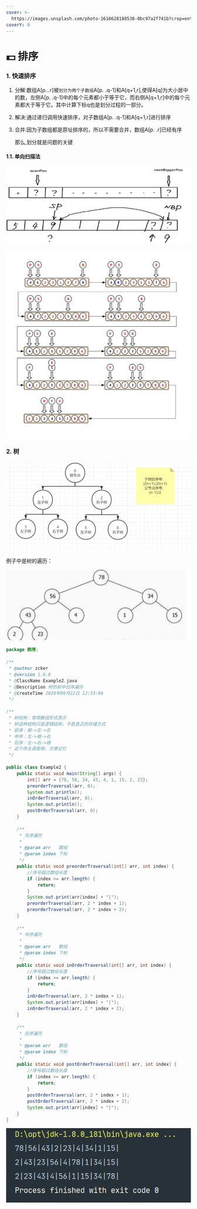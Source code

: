 ```yaml
---
cover: >-
  https://images.unsplash.com/photo-1616628188538-0bc97a2f741b?crop=entropy&cs=srgb&fm=jpg&ixid=MnwxOTcwMjR8MHwxfHNlYXJjaHwzfHxzb3J0fGVufDB8fHx8MTY0ODA0NjY4NA&ixlib=rb-1.2.1&q=85
coverY: 0
---
```


# 💵 排序

### 1. 快速排序

1. 分解:数组A\[p…r]被`划分为两个子数组`A\[p. .q-1]和A\[q+1,r],使得A\[q]为大小居中的数，左侧A\[p. .q-1]中的每个元素都小于等于它，而右侧A\[q+1,r]中的每个元素都大于等于它。其中计算下标q也是划分过程的一部分。
2. 解决:通过递归调用快速排序，对子数组A\[p. .q-1]和A\[q+1,r]进行排序
3.  合并:因为子数组都是原址排序的，所以不需要合并，数组A\[p. .r]已经有序

    那么,划分就是问题的关键

#### 1.1. 单向扫描法

![](<../.gitbook/assets/image (23) (1) (1).png>)

![](<../.gitbook/assets/image (20) (1).png>)

### 2. 树

![](<../.gitbook/assets/image (14).png>)

例子中是树的遍历：

![](<../.gitbook/assets/image (21) (1) (1).png>)

```java
package 排序;

/**
 * @author zcker
 * @version 1.0.0
 * @ClassName Example2.java
 * @Description 树的前中后序遍历
 * @createTime 2020年09月22日 12:33:00
 */

/**
 * 树结构：常用数组形式表示
 * 树这种结构只是逻辑结构，不是真正的存储方式
 * 前序：根->左->右
 * 中序：左->根->右
 * 后序：左->右->根
 * 这个序主语是根，方便记忆
 */

public class Example2 {
    public static void main(String[] args) {
        int[] arr = {78, 56, 34, 43, 4, 1, 15, 2, 23};
        preorderTraversal(arr, 0);
        System.out.println();
        inOrderTraversal(arr, 0);
        System.out.println();
        postOrderTraversal(arr, 0);
    }

    /**
     * 先序遍历
     *
     * @param arr   数组
     * @param index 下标
     */
    public static void preorderTraversal(int[] arr, int index) {
        //序号超过数组长度
        if (index >= arr.length) {
            return;
        }
        System.out.print(arr[index] + "|");
        preorderTraversal(arr, 2 * index + 1);
        preorderTraversal(arr, 2 * index + 2);
    }

    /**
     * 中序遍历
     *
     * @param arr   数组
     * @param index 下标
     */
    public static void inOrderTraversal(int[] arr, int index) {
        //序号超过数组长度
        if (index >= arr.length) {
            return;
        }
        inOrderTraversal(arr, 2 * index + 1);
        System.out.print(arr[index] + "|");
        inOrderTraversal(arr, 2 * index + 2);
    }

    /**
     * 后序遍历
     *
     * @param arr   数组
     * @param index 下标
     */
    public static void postOrderTraversal(int[] arr, int index) {
        //序号超过数组长度
        if (index >= arr.length) {
            return;
        }
        postOrderTraversal(arr, 2 * index + 1);
        postOrderTraversal(arr, 2 * index + 2);
        System.out.print(arr[index] + "|");
    }
}
```

![](<../.gitbook/assets/image (24) (1).png>)
